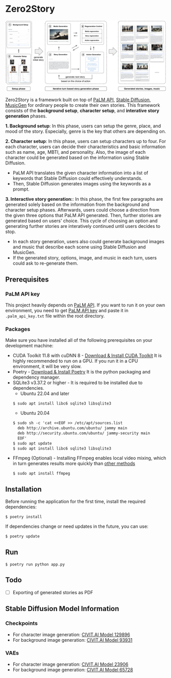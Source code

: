 # Zero2Story

![](assets/overview.png)

Zero2Story is a framework built on top of [PaLM API](https://developers.generativeai.google), [Stable Diffusion](https://en.wikipedia.org/wiki/Stable_Diffusion), [MusicGen](https://audiocraft.metademolab.com/musicgen.html) for ordinary people to create their own stories. This framework consists of the **background setup**, **character setup**, and **interative story generation** phases.

**1. Background setup**: In this phase, users can setup the genre, place, and mood of the story. Especially, genre is the key that others are depending on. 

**2. Character setup**: In this phase, users can setup characters up to four. For each character, users can decide their characteristics and basic information such as name, age, MBTI, and personality. Also, the image of each character could be generated based on the information using Stable Diffusion. 
- PaLM API translates the given character information into a list of keywords that Stable Diffusion could effectively understands.
- Then, Stable Diffusion generates images using the keywords as a prompt.

**3. Interactive story generation:**: In this phase, the first few paragraphs are generated solely based on the information from the background and character setup phases. Afterwards, users could choose a direction from the given three options that PaLM API generated. Then, further stories are generated based on users' choice. This cycle of choosing an option and generating further stories are interatively continued until users decides to stop. 
- In each story generation, users also could generate background images and music that describe each scene using Stable Diffusion and MusicGen.
- If the generated story, options, image, and music in each turn, users could ask to re-generate them.

## Prerequisites

### PaLM API key

This project heavily depends on [PaLM API](https://developers.generativeai.google). If you want to run it on your own environment, you need to get [PaLM API key](https://developers.generativeai.google/tutorials/setup) and paste it in `.palm_api_key.txt` file within the root directory.

### Packages

Make sure you have installed all of the following prerequisites on your development machine:
* CUDA Toolkit 11.8 with cuDNN 8 - [Download & Install CUDA Toolkit](https://developer.nvidia.com/cuda-toolkit) It is highly recommended to run on a GPU. If you run it in a CPU environment, it will be very slow.
* Poetry - [Download & Install Poetry](https://python-poetry.org/docs/#installation) It is the python packaging and dependency manager.
* SQLite3 v3.37.2 or higher - It is required to be installed due to dependencies.
    - Ubuntu 22.04 and later
    ```shell
    $ sudo apt install libc6 sqlite3 libsqlite3
    ```
    - Ubuntu 20.04
    ```shell
    $ sudo sh -c 'cat <<EOF >> /etc/apt/sources.list
      deb http://archive.ubuntu.com/ubuntu/ jammy main
      deb http://security.ubuntu.com/ubuntu/ jammy-security main
      EOF'
    $ sudo apt update
    $ sudo apt install libc6 sqlite3 libsqlite3
    ```
* FFmpeg (Optional) - Installing FFmpeg enables local video mixing, which in turn generates results more quickly than [other methods](https://huggingface.co/spaces/fffiloni/animated-audio-visualizer)
    ```shell
    $ sudo apt install ffmpeg

## Installation

Before running the application for the first time, install the required dependencies:
```shell
$ poetry install
```

If dependencies change or need updates in the future, you can use:
```shell
$ poetry update
```

## Run

```shell
$ poetry run python app.py
```

## Todo

- [ ] Exporting of generated stories as PDF


## Stable Diffusion Model Information

### Checkpoints
- For character image generation: [CIVIT.AI Model 129896](https://civitai.com/models/129896)
- For background image generation: [CIVIT.AI Model 93931](https://civitai.com/models/93931?modelVersionId=148652)

### VAEs
- For character image generation: [CIVIT.AI Model 23906](https://civitai.com/models/23906)
- For background image generation: [CIVIT.AI Model 65728](https://civitai.com/models/65728)